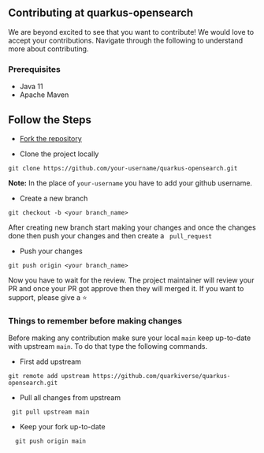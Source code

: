 ## Contributing at quarkus-opensearch
We are beyond excited to see that you want to contribute! We would love to accept your contributions. Navigate through the following to understand more about contributing.

### Prerequisites
- Java 11
- Apache Maven

## Follow the Steps
- [Fork the repository](https://github.com/quarkiverse/quarkus-opensearch/fork)

- Clone the project locally 

``` 
git clone https://github.com/your-username/quarkus-opensearch.git
``` 
**Note:** In the place of `your-username` you have to add your github username.

- Create a new branch

```
git checkout -b <your branch_name>
```

After creating new branch start making your changes and once the changes done then push your changes and then create a ` pull_request`
- Push your changes

```
git push origin <your branch_name>
```

Now you have to wait for the review. The project maintainer will review your PR and once your PR got approve then they will merged it. If you want to support, please give a ⭐

### Things to remember before making changes

Before making any contribution make sure your local `main` keep up-to-date with upstream `main`. To do that type the following commands.

- First add upstream
```
git remote add upstream https://github.com/quarkiverse/quarkus-opensearch.git
```
- Pull all changes from upstream
```
 git pull upstream main
```
- Keep your fork up-to-date
```
  git push origin main
```
